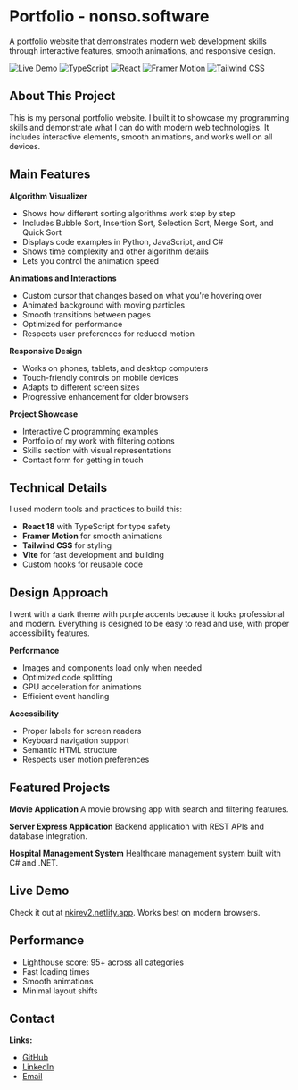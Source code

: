 # Portfolio - nonso.software

A portfolio website that demonstrates modern web development skills through interactive features, smooth animations, and responsive design.

[![Live Demo](https://img.shields.io/badge/Live%20Demo-nonso.software-blue?style=for-the-badge&logo=netlify)](https://www.nonso.software/)
[![TypeScript](https://img.shields.io/badge/TypeScript-007ACC?style=for-the-badge&logo=typescript&logoColor=white)](https://www.typescriptlang.org/)
[![React](https://img.shields.io/badge/React-20232A?style=for-the-badge&logo=react&logoColor=61DAFB)](https://reactjs.org/)
[![Framer Motion](https://img.shields.io/badge/Framer%20Motion-black?style=for-the-badge&logo=framer&logoColor=blue)](https://www.framer.com/motion/)
[![Tailwind CSS](https://img.shields.io/badge/Tailwind_CSS-38B2AC?style=for-the-badge&logo=tailwind-css&logoColor=white)](https://tailwindcss.com/)

## About This Project

This is my personal portfolio website. I built it to showcase my programming skills and demonstrate what I can do with modern web technologies. It includes interactive elements, smooth animations, and works well on all devices.

## Main Features

**Algorithm Visualizer**
- Shows how different sorting algorithms work step by step
- Includes Bubble Sort, Insertion Sort, Selection Sort, Merge Sort, and Quick Sort
- Displays code examples in Python, JavaScript, and C#
- Shows time complexity and other algorithm details
- Lets you control the animation speed

**Animations and Interactions**
- Custom cursor that changes based on what you're hovering over
- Animated background with moving particles
- Smooth transitions between pages
- Optimized for performance
- Respects user preferences for reduced motion

**Responsive Design**
- Works on phones, tablets, and desktop computers
- Touch-friendly controls on mobile devices
- Adapts to different screen sizes
- Progressive enhancement for older browsers

**Project Showcase**
- Interactive C programming examples
- Portfolio of my work with filtering options
- Skills section with visual representations
- Contact form for getting in touch

## Technical Details

I used modern tools and practices to build this:

- **React 18** with TypeScript for type safety
- **Framer Motion** for smooth animations
- **Tailwind CSS** for styling
- **Vite** for fast development and building
- Custom hooks for reusable code

## Design Approach

I went with a dark theme with purple accents because it looks professional and modern. Everything is designed to be easy to read and use, with proper accessibility features.

**Performance**
- Images and components load only when needed
- Optimized code splitting
- GPU acceleration for animations
- Efficient event handling

**Accessibility**
- Proper labels for screen readers
- Keyboard navigation support
- Semantic HTML structure
- Respects user motion preferences

## Featured Projects

**Movie Application**
A movie browsing app with search and filtering features.

**Server Express Application**
Backend application with REST APIs and database integration.

**Hospital Management System**
Healthcare management system built with C# and .NET.

## Live Demo

Check it out at [nkirev2.netlify.app](https://nkirev2.netlify.app). Works best on modern browsers.

## Performance

- Lighthouse score: 95+ across all categories
- Fast loading times
- Smooth animations
- Minimal layout shifts

## Contact

**Links:**
- [GitHub](https://github.com/13bad37)
- [LinkedIn](https://www.linkedin.com/in/nonso-nkire-1578122a7/)
- [Email](mailto:nonsognkire@gmail.com)
